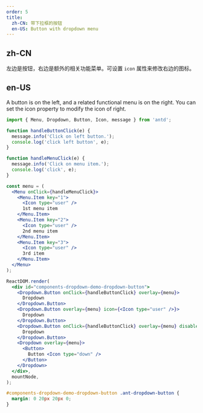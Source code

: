 ```yaml
---
order: 5
title:
  zh-CN: 带下拉框的按钮
  en-US: Button with dropdown menu
---
```


## zh-CN

左边是按钮，右边是额外的相关功能菜单。可设置 `icon` 属性来修改右边的图标。

## en-US

A button is on the left, and a related functional menu is on the right. You can set the icon property to modify the icon of right.

```jsx
import { Menu, Dropdown, Button, Icon, message } from 'antd';

function handleButtonClick(e) {
  message.info('Click on left button.');
  console.log('click left button', e);
}

function handleMenuClick(e) {
  message.info('Click on menu item.');
  console.log('click', e);
}

const menu = (
  <Menu onClick={handleMenuClick}>
    <Menu.Item key="1">
      <Icon type="user" />
      1st menu item
    </Menu.Item>
    <Menu.Item key="2">
      <Icon type="user" />
      2nd menu item
    </Menu.Item>
    <Menu.Item key="3">
      <Icon type="user" />
      3rd item
    </Menu.Item>
  </Menu>
);

ReactDOM.render(
  <div id="components-dropdown-demo-dropdown-button">
    <Dropdown.Button onClick={handleButtonClick} overlay={menu}>
      Dropdown
    </Dropdown.Button>
    <Dropdown.Button overlay={menu} icon={<Icon type="user" />}>
      Dropdown
    </Dropdown.Button>
    <Dropdown.Button onClick={handleButtonClick} overlay={menu} disabled>
      Dropdown
    </Dropdown.Button>
    <Dropdown overlay={menu}>
      <Button>
        Button <Icon type="down" />
      </Button>
    </Dropdown>
  </div>,
  mountNode,
);
```

```css
#components-dropdown-demo-dropdown-button .ant-dropdown-button {
  margin: 0 20px 20px 0;
}
```
